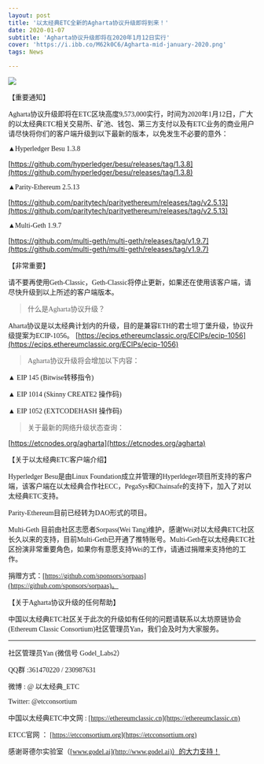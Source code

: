 ```yaml
---
layout: post
title: '以太经典ETC全新的Agharta协议升级即将到来！'
date: 2020-01-07
subtitle: 'Agharta协议升级即将在2020年1月12日实行'
cover: 'https://i.ibb.co/M62k0C6/Agharta-mid-january-2020.png'
tags: News

---
```



![](https://i.ibb.co/LdNBFtS/Pink-and-Violet-Neon-Gradient-Creative-Presentation.jpg)

<font face="微软雅黑">【重要通知】</font>


<font face="微软雅黑">Agharta协议升级即将在ETC区块高度9,573,000实行，时间为2020年1月12日，广大的以太经典ETC相关交易所、矿池、钱包、第三方支付以及有ETC业务的商业用户请尽快将你们的客户端升级到以下最新的版本，以免发生不必要的意外：</font>

<font face="微软雅黑">▲Hyperledger Besu 1.3.8 </font> 

[https://github.com/hyperledger/besu/releases/tag/1.3.8](https://github.com/hyperledger/besu/releases/tag/1.3.8)

<font face="微软雅黑">▲Parity-Ethereum 2.5.13</font>

[https://github.com/paritytech/parityethereum/releases/tag/v2.5.13](https://github.com/paritytech/parityethereum/releases/tag/v2.5.13)

<font face="微软雅黑">▲Multi-Geth 1.9.7</font>

[https://github.com/multi-geth/multi-geth/releases/tag/v1.9.7](https://github.com/multi-geth/multi-geth/releases/tag/v1.9.7)

<font face="微软雅黑">【非常重要】</font>

<font face="微软雅黑">请不要再使用Geth-Classic，Geth-Classic将停止更新，如果还在使用该客户端，请尽快升级到以上所述的客户端版本。</font>

> <font face="微软雅黑">什么是Agharta协议升级？</font>

<font face="微软雅黑">Aharta协议是以太经典计划内的升级，目的是兼容ETH的君士坦丁堡升级，协议升级提案为ECIP-1056。</font>
[https://ecips.ethereumclassic.org/ECIPs/ecip-1056](https://ecips.ethereumclassic.org/ECIPs/ecip-1056)


> <font face="微软雅黑">Agharta协议升级将会增加以下内容：</font>

<font face="微软雅黑">▲ EIP 145 (Bitwise转移指令)</font>

<font face="微软雅黑">▲ EIP 1014 (Skinny CREATE2 操作码)</font>

<font face="微软雅黑">▲ EIP 1052 (EXTCODEHASH 操作码)</font>


> <font face="微软雅黑">关于最新的网络升级状态查询：</font>

[https://etcnodes.org/agharta](https://etcnodes.org/agharta)


<font face="微软雅黑">【关于以太经典ETC客户端介绍】</font>

<font face="微软雅黑">Hyperledger Besu是由Linux Foundation成立并管理的Hyperldeger项目所支持的客户端，该客户端在以太经典合作社ECC，PegaSys和Chainsafe的支持下，加入了对以太经典ETC支持。</font>

<font face="微软雅黑">Parity-Ethereum目前已经转为DAO形式的项目。</font>

<font face="微软雅黑">Multi-Geth 目前由社区志愿者Sorpass(Wei Tang)维护，感谢Wei对以太经典ETC社区长久以来的支持，目前Multi-Geth已开通了推特账号。Multi-Geth在以太经典ETC社区扮演非常重要角色，如果你有意愿支持Wei的工作，请通过捐赠来支持他的工作。</font>

<font face="微软雅黑">捐赠方式：[https://github.com/sponsors/sorpaas](https://github.com/sponsors/sorpaas)。</font>



<font face="微软雅黑">【关于Agharta协议升级的任何帮助】</font>

<font face="微软雅黑">中国以太经典ETC社区关于此次的升级如有任何的问题请联系以太坊原链协会(Ethereum Classic Consortium)社区管理员Yan，我们会及时为大家服务。</font>



----------


<font face="微软雅黑">社区管理员Yan (微信号 Godel_Labs2）</font>

<font face="微软雅黑">QQ群 :361470220 / 230987631</font>

<font face="微软雅黑">微博 : @ 以太经典_ETC </font>

<font face="微软雅黑">Twitter: @etcconsortium</font>

<font face="微软雅黑">中国以太经典ETC中文网 : [https://ethereumclassic.cn](https://ethereumclassic.cn)</font>

<font face="微软雅黑">ETCC官网 ： [https://etcconsortium.org](https://etcconsortium.org)</font>

<font face="微软雅黑">感谢哥德尔实验室（[www.godel.ai](http://www.godel.ai)）的大力支持！</font>